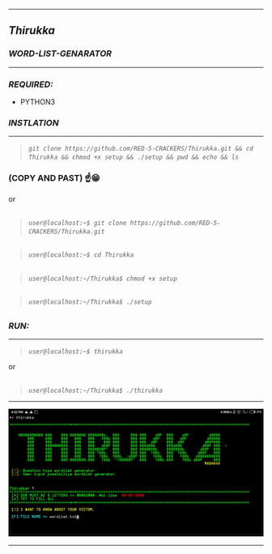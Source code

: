 ***
## _Thirukka_

### _WORD-LIST-GENARATOR_
***
### _REQUIRED:_
* PYTHON3

### _INSTLATION_
***
> _```git clone https://github.com/RED-5-CRACKERS/Thirukka.git && cd Thirukka && chmod +x setup && ./setup && pwd && echo && ls ```_
###  (COPY AND PAST) ☝️😁

or
##
> _```user@localhost:~$ git clone https://github.com/RED-5-CRACKERS/Thirukka.git```_
##
> _```user@localhost:~$ cd Thirukka```_
##
> _```user@localhost:~/Thirukka$ chmod +x setup```_
##
> _```user@localhost:~/Thirukka$ ./setup```_
##

### _RUN:_
***
> _```user@localhost:~$ thirukka ```_

or
##
> _```user@localhost:~/Thirukka$ ./thirukka ```_
***
<img src=".thirukka.jpg" />

***
